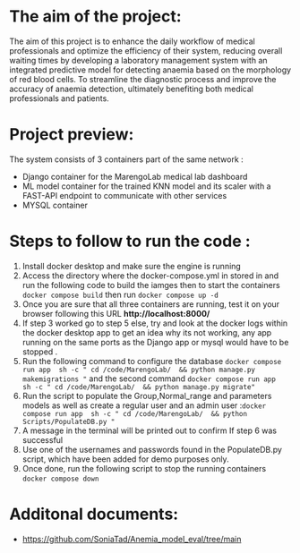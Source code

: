 # The aim of the project:
The aim of this project is to enhance the daily workflow of medical professionals and optimize the efficiency of their system, reducing overall waiting times by developing a laboratory management system with an integrated predictive model for detecting anaemia based on the morphology of red blood cells. To streamline the diagnostic process and improve the accuracy of anaemia detection, ultimately benefiting both medical professionals and patients.
# Project preview:
The system consists of 3 containers part of the same network :
 - Django container for the MarengoLab medical lab dashboard
 - ML model container for the trained KNN model and its scaler with a FAST-API endpoint to communicate with other services
 - MYSQL container 
# Steps to follow to run the code :
1. Install docker desktop and make sure the engine is running
2. Access the directory where the docker-compose.yml in stored in and run the following code to build the iamges then to start the containers `docker compose build` then run `docker compose up -d`
3. Once you are sure that all three containers are running, test it on your browser following this URL **http://localhost:8000/**
4. If step 3 worked go to step 5 else, try and look at the docker logs within the docker desktop app  to get an idea why its not working, any app running on the same ports as the Django app or mysql would have to be stopped .
5. Run the following command to configure the database `docker compose run app  sh -c " cd /code/MarengoLab/  && python manage.py makemigrations "` and the second command `docker compose run app  sh -c " cd /code/MarengoLab/  && python manage.py migrate"`
6. Run the script to populate the Group,Normal_range and parameters models as well as create a regular user and an admin user :`docker compose run app  sh -c " cd /code/MarengoLab/  && python Scripts/PopulateDB.py "`
7. A message in the terminal will be printed out to confirm If step 6 was successful
8. Use one of the usernames and passwords found in the PopulateDB.py script, which have been added for demo purposes only.
9. Once done, run the following script to stop the running containers `docker compose down`
# Additonal documents:
- https://github.com/SoniaTad/Anemia_model_eval/tree/main
